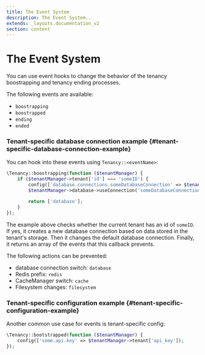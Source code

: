 ```yaml
---
title: The Event System
description: The Event System..
extends: _layouts.documentation_v2
section: content
---
```


# The Event System

You can use event hooks to change the behavior of the tenancy boostrapping and tenancy ending processes.

The following events are available:
- `boostrapping`
- `boostrapped`
- `ending`
- `ended`

### Tenant-specific database connection example {#tenant-specific-database-connection-example}

You can hook into these events using `Tenancy::<eventName>`:
```php
\Tenancy::boostrapping(function ($tenantManager) {
    if ($tenantManager->tenant['id'] === 'someID') {
        config(['database.connections.someDatabaseConnection' => $tenantManager->tenant['databaseConnection']]);
        $tenantManager->database->useConnection('someDatabaseConnection');

        return ['database'];
    }
});
```

The example above checks whether the current tenant has an id of `someID`. If yes, it creates a new database connection based on data stored in the tenant's storage. Then it changes the default database connection. Finally, it returns an array of the events that this callback prevents.

The following actions can be prevented:
- database connection switch: `database`
- Redis prefix: `redis`
- CacheManager switch: `cache`
- Filesystem changes: `filesystem`

### Tenant-specific configuration example {#tenant-specific-configuration-example}

Another common use case for events is tenant-specific config:
```php
\Tenancy::bootstrapped(function ($tenantManager) {
    config(['some.api.key' => $tenantManager->tenant['api_key']);
});
```